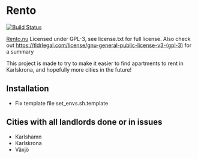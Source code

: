 # Rento
[![Build Status](https://travis-ci.org/hansson/rento.png?branch=master)](https://travis-ci.org/hansson/rento)

[Rento.nu](https://www.rento.nu)
Licensed under GPL-3, see license.txt for full license. Also check out https://tldrlegal.com/license/gnu-general-public-license-v3-(gpl-3) for a summary

This project is made to try to make it easier to find apartments to rent in Karlskrona, and hopefully
more cities in the future!

## Installation
* Fix template file set_envs.sh.template


## Cities with all landlords done or in issues
* Karlshamn
* Karlskrona
* Växjö
